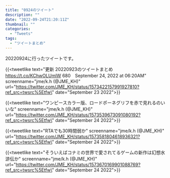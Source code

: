 ```yaml
---
title: "0924のツイート"
description: ""
date: "2022-09-24T21:20:11Z"
thumbnail: ""
categories:
  - "Tweets"
tags:
  - "ツイートまとめ"
---
```

20220924に行ったツイートです。
<!--more-->
{{<tweetlike text=\"更新 20220923のツイートまとめ https://t.co/KChwOLUmlW 680　September 24, 2022 at 06:20AM\" screenname=\"jme/k.h (@JME_KH)\" url=\"https://twitter.com/JME_KH/status/1573422157991927810?ref_src=twsrc%5Etfw\" date=\"September 23 2022\">}}

{{<tweetlike text=\"ワンピースカラー版、ロードポーネグリフを赤で見れるのいいな\" screenname=\"jme/k.h (@JME_KH)\" url=\"https://twitter.com/JME_KH/status/1573539673091080192?ref_src=twsrc%5Etfw\" date=\"September 24 2022\">}}

{{<tweetlike text=\"RTAでも30時間弱か\" screenname=\"jme/k.h (@JME_KH)\" url=\"https://twitter.com/JME_KH/status/1573581804618936321?ref_src=twsrc%5Etfw\" date=\"September 24 2022\">}}

{{<tweetlike text=\"そういえばコナミの世界で愛されてるゲームの新作は幻想水滸伝か\" screenname=\"jme/k.h (@JME_KH)\" url=\"https://twitter.com/JME_KH/status/1573670169901088769?ref_src=twsrc%5Etfw\" date=\"September 24 2022\">}}

